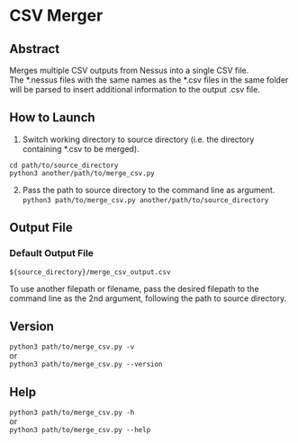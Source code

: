 # CSV Merger

## Abstract
Merges multiple CSV outputs from Nessus into a single CSV file.  
The *.nessus files with the same names as the *.csv files in the same folder will be parsed to insert additional information to the output .csv file.  

## How to Launch
1. Switch working directory to source directory (i.e. the directory containing *.csv to be merged).  
```
cd path/to/source_directory
python3 another/path/to/merge_csv.py
```

2. Pass the path to source directory to the command line as argument.  
`python3 path/to/merge_csv.py another/path/to/source_directory`

## Output File
### Default Output File
`${source_directory}/merge_csv_output.csv`

To use another filepath or filename, pass the desired filepath to the command line as the 2nd argument, following the path to source directory.  

## Version
`python3 path/to/merge_csv.py -v`  
or  
`python3 path/to/merge_csv.py --version`  

## Help
`python3 path/to/merge_csv.py -h`  
or  
`python3 path/to/merge_csv.py --help`  